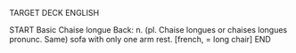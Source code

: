 TARGET DECK
ENGLISH

START
Basic
Chaise longue
Back: n. (pl. Chaise longues or chaises longues pronunc. Same) sofa with only one arm rest. [french, = long chair]
END
